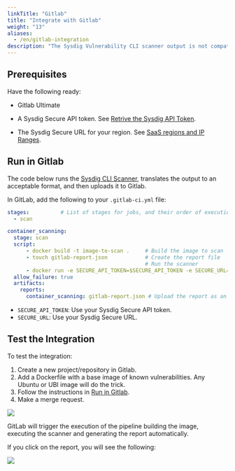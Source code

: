 ```yaml
---
linkTitle: "Gitlab"
title: "Integrate with Gitlab"
weight: "13"
aliases:
  - /en/gitlab-integration
description: "The Sysdig Vulnerability CLI scanner output is not compatible with Gitlab by default. Use the translator tool below to convert the Sysdig CLI scanner output to Gitlab format and automatically generate visual reports in Gitlab."
---
```


## Prerequisites

Have the following ready:

* Gitlab Ultimate

 
* A Sysdig Secure API token. See [Retrive the Sysdig API Token](/en/api-token/).
* The Sysdig Secure URL for your region. See [SaaS regions and IP Ranges](/en/saas-regions/).

## Run in Gitlab

The code below runs the [Sysdig CLI Scanner](/en/install-vuln-cli-scan/), translates the output to an acceptable format, and then uploads it to Gitlab.

In GitLab, add the following to your `.gitlab-ci.yml` file:

```yaml
stages:          # List of stages for jobs, and their order of execution
  - scan

container_scanning:
  stage: scan
  script:
      - docker build -t image-to-scan .     # Build the image to scan
      - touch gitlab-report.json            # Create the report file
                                            # Run the scanner
      - docker run -e SECURE_API_TOKEN=$SECURE_API_TOKEN -e SECURE_URL=$SYSDIG_SECURE_ENDPOINT  -v /var/run/docker.sock:/var/run/docker.sock -v "$(pwd)"/gitlab-report.json:/gitlab-report.json --rm quay.io/sysdig/gitlab-scanner:latest image-to-scan 
  allow_failure: true
  artifacts:
    reports:
      container_scanning: gitlab-report.json # Upload the report as an artifact
```

* `SECURE_API_TOKEN`: Use your Sysdig Secure API token.
* `SECURE_URL`: Use your Sysdig Secure URL.

## Test the Integration

To test the integration:

1. Create a new project/repository in Gitlab.
2. Add a Dockerfile with a base image of known vulnerabilities. Any Ubuntu or UBI image will do the trick.
3. Follow the instructions in [Run in Gitlab](#run-in-gitlab).
4. Make a merge request.

![](/image/gitlab-merge.png)

GitLab will trigger the execution of the pipeline building the image, executing the scanner and generating the report automatically.

If you click on the report, you will see the following:

![](/image/gitlab-report.png)
